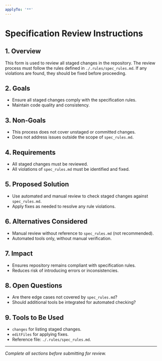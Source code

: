 ```yaml
---
applyTo: '**'
---
```

# Specification Review Instructions

## 1. Overview
This form is used to review all staged changes in the repository. The review process must follow the rules defined in `./.rules/spec_rules.md`. If any violations are found, they should be fixed before proceeding.

## 2. Goals
- Ensure all staged changes comply with the specification rules.
- Maintain code quality and consistency.

## 3. Non-Goals
- This process does not cover unstaged or committed changes.
- Does not address issues outside the scope of `spec_rules.md`.

## 4. Requirements
- All staged changes must be reviewed.
- All violations of `spec_rules.md` must be identified and fixed.

## 5. Proposed Solution
- Use automated and manual review to check staged changes against `spec_rules.md`.
- Apply fixes as needed to resolve any rule violations.

## 6. Alternatives Considered
- Manual review without reference to `spec_rules.md` (not recommended).
- Automated tools only, without manual verification.

## 7. Impact
- Ensures repository remains compliant with specification rules.
- Reduces risk of introducing errors or inconsistencies.

## 8. Open Questions
- Are there edge cases not covered by `spec_rules.md`?
- Should additional tools be integrated for automated checking?

## 9. Tools to Be Used
- `changes` for listing staged changes.
- `editFiles` for applying fixes.
- Reference file: `./.rules/spec_rules.md`.

---

*Complete all sections before submitting for review.*

